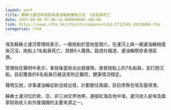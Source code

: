 ```yaml
---
layout: post
title: 蘇彝士運河有拖船與運油輪相撞後沉沒　1名船員死亡
date: 2023-08-06 07:46:14.000000000 +08:00
link: https://news.rthk.hk/rthk/ch/component/k2/1712249-20230806.htm
categories: rthk
---
```


埃及蘇彝士運河管理局表示，一艘拖船於當地星期六，在運河上與一艘運油輪相撞後沉沒，拖船上1名船員死亡，其餘6人獲救。路透社報道，運油輪懸掛香港區旗。

管理局在聲明中表示，事發後當局派出救援隊，營救拖船上的7名船員，並打撈沉船，目前獲救的6名船員已被送至附近醫院，健康情況穩定。

聲明又說，涉事運油輪從新加坡出發，計劃駛往美國，目前停靠在埃及塞得港。

蘇彝士運河位於歐、亞、非三洲交界地帶，連接紅海及地中海，運河收入是埃及國家財政收入和外匯儲備的主要來源之一。
